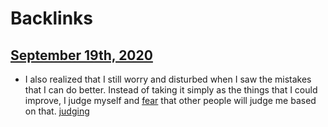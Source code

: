 
# Backlinks
## [September 19th, 2020](<September 19th, 2020.md>)
- I also realized that I still worry and disturbed when I saw the mistakes that I can do better. Instead of taking it simply as the things that I could improve, I judge myself and [fear](<fear.md>) that other people will judge me based on that. [judging](<judging.md>)

